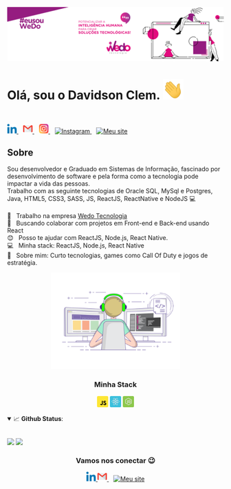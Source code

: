 
<img width="auto" src="https://github.com/davidsonclem/DavidsonClem/blob/master/assets/img/banner2.png">

# Olá, sou o Davidson Clem. <img alt="Olá" width="48px" src="https://github.com/davidsonclem/DavidsonClem/blob/master/assets/img/Hi.gif" />
<br/>
<p align="left">
  <a href="https://www.linkedin.com/in/davidson-clem/">
    <img alt="LinkedIn" width="22px" src="https://github.com/davidsonclem/DavidsonClem/blob/master/assets/img/052-linkedin.svg" />
  </a>&ensp;
 <a href="mailto:davidson.klain@gmail.com">
    <img alt="Email" width="22px" src="https://github.com/davidsonclem/DavidsonClem/blob/master/assets/img/gmail.svg" />
  </a>&ensp;
  <a href="https://www.instagram.com/davidson.clem/">
    <img alt="Instagram" width="22px" src="https://github.com/davidsonclem/DavidsonClem/blob/master/assets/img//044-instagram.svg" />
  </a>&ensp;
  <a href="https://twitter.com/Davidsonclem">
    <img alt="Instagram" width="22px" src="https://abs.twimg.com/responsive-web/client-web/icon-ios.b1fc7275.png" />
  </a>&ensp;
   <a href="https://app.rocketseat.com.br/me/davidson-clem">
    <img alt="Meu site" width="22px" src="https://rocketseat.com.br/icons/icon-48x48.png" />
  </a>
 </p>
 
 ## Sobre
 
 <p>Sou desenvolvedor e Graduado em Sistemas de Informação, fascinado por desenvolvimento de software e pela forma como a tecnologia pode impactar a vida das pessoas.  <br/> 
  Trabalho  com as seguinte tecnologias de Oracle SQL, MySql e Postgres, Java, HTML5, CSS3, SASS, JS, ReactJS, ReactNative e NodeJS 💻
  <br/> <br/> 
  🏥 &nbsp; Trabalho na empresa <a href="http://www.wedotec.com.br">Wedo Tecnologia</a>   
  <br/> 💜 &nbsp; Buscando colaborar com projetos em Front-end e Back-end usando React
  <br/> 😊 &nbsp; Posso te ajudar com  ReactJS, Node.js, React Native.
  <br/> 💻 &nbsp; Minha stack: ReactJS, Node.js, React Native
  <br/> 💬 &nbsp; Sobre mim: Curto tecnologias, games como Call Of Duty e jogos de estratégia.
</p> 
  
<p  align="Center"><img alt="GIF" src="https://github.com/davidsonclem/DavidsonClem/blob/master/assets/img/gif3.gif" width="300"/></p> 

<h3 align="center" >Minha Stack</h3>
  <p align="center">
    <img alt="JavaScript" width="26px" src="https://github.com/davidsonclem/DavidsonClem/blob/master/assets/img/javascript.svg" />
    <img alt="React" width="26px" src="https://github.com/davidsonclem/DavidsonClem/blob/master/assets/img/reactjs.svg" />
    <img alt="Node.js" width="26px" src="https://github.com/davidsonclem/DavidsonClem/blob/master/assets/img/node.svg" />
  </p>
  
  <details open>
    <summary>📈 <b>Github Status</b>:</summary>
      <br>
      <p align="center">
       <div>
        <img src="https://github-readme-stats.vercel.app/api?username=DavidsonClem&show_icons=true&include_all_commits=true&count_private=true&&hide=issues&theme=radical"/>     
        <img src="https://github-readme-stats.vercel.app/api/top-langs/?username=DavidsonClem&layout=compact&theme=tokyonight">
       <div/>
      </p>

  </details>
  
  
 <h3 align="center" >Vamos nos conectar 😉</h3>
  <p align="center">
     <a href="https://www.linkedin.com/in/davidson-clem/">
      <img alt="LinkedIn" width="22px" src="https://github.com/davidsonclem/DavidsonClem/blob/master/assets/img/052-linkedin.svg" />
    </a>
    <a href="mailto:davidson.klain@gmail.com">
      <img alt="Email" width="22px" src="https://github.com/davidsonclem/DavidsonClem/blob/master/assets/img/gmail.svg" />
    </a>&ensp;
    <a href="https://app.rocketseat.com.br/me/davidson-clem">
     <img alt="Meu site" width="22px" src="https://rocketseat.com.br/icons/icon-48x48.png" />
    </a>
</p>
